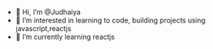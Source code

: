 - 👋 Hi, I’m @Judhaiya
- 👀 I’m interested in learning to code, building projects using javascript,reactjs
- 🌱 I’m currently learning reactjs


